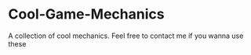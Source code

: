 # Cool-Game-Mechanics
A collection of cool mechanics. Feel free to contact me if you wanna use these
